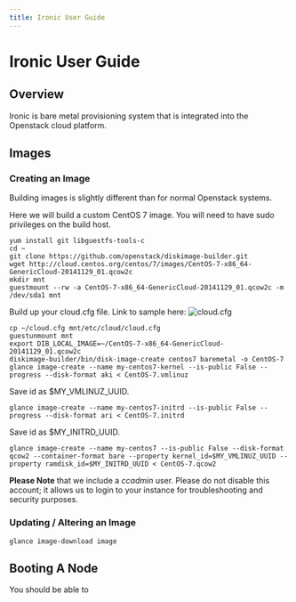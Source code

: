 ```yaml
---
title: Ironic User Guide
---
```


# Ironic User Guide

## Overview

Ironic is bare metal provisioning system that is integrated into the Openstack cloud platform.

## Images

### Creating an Image

Building images is slightly different than for normal Openstack systems.

Here we will build a custom CentOS 7 image. You will need to have sudo privileges on the build host.

    yum install git libguestfs-tools-c 
    cd ~
    git clone https://github.com/openstack/diskimage-builder.git
    wget http://cloud.centos.org/centos/7/images/CentOS-7-x86_64-GenericCloud-20141129_01.qcow2c
    mkdir mnt
    guestmount --rw -a CentOS-7-x86_64-GenericCloud-20141129_01.qcow2c -m /dev/sda1 mnt

Build up your cloud.cfg file. Link to sample here: ![cloud.cfg](/static/documentation/cloud.cfg)

    cp ~/cloud.cfg mnt/etc/cloud/cloud.cfg
    guestunmount mnt
    export DIB_LOCAL_IMAGE=~/CentOS-7-x86_64-GenericCloud-20141129_01.qcow2c
    diskimage-builder/bin/disk-image-create centos7 baremetal -o CentOS-7
    glance image-create --name my-centos7-kernel --is-public False --progress --disk-format aki < CentOS-7.vmlinuz

Save id as $MY_VMLINUZ_UUID.

    glance image-create --name my-centos7-initrd --is-public False --progress --disk-format ari < CentOS-7.initrd

Save id as $MY_INITRD_UUID.

    glance image-create --name my-centos7 --is-public False --disk-format qcow2 --container-format bare --property kernel_id=$MY_VMLINUZ_UUID --property ramdisk_id=$MY_INITRD_UUID < CentOS-7.qcow2

**Please Note** that we include a *ccadmin* user. Please do not disable this account; it allows us to login to your instance for troubleshooting and security purposes.

### Updating / Altering an Image

    glance image-download image

## Booting A Node

You should be able to 
